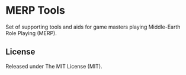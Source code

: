 # MERP Tools
Set of supporting tools and aids for game masters playing Middle-Earth Role Playing (MERP).

## License
Released under The MIT License (MIT).